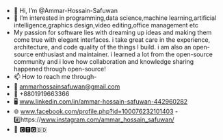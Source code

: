 - 👋 Hi, I’m @Ammar-Hossain-Safuwan
- 👀 I’m interested in programming,data science,machine learning,artificial intelligence,graphics design,video editing,office management etc
- My passion for software lies with dreaming up ideas and making them come true with elegant interfaces. i take great care in the experience, architecture, and code quality of the things I build.
i am also an open-source enthusiast and maintainer. i learned a lot from the open-source community and i love how collaboration and knowledge sharing happened through open-source!
- 📫 How to reach me through-
- 📧 ammarhossainsafuwan@gmail.com
- 🤙 +8801919663366
- 🖥️ www.linkedin.com/in/ammar-hossain-safuwan-442960282
- 🌐 www.facebook.com/profile.php?id=100076232101403
  -#️⃣https://www.instagram.com/ammar_hossain_safuwan/
- 📍  🅲🆃🅶🇧🇩

<!---
Ammar-Hossain-Safuwan/Ammar-Hossain-Safuwan is a ✨ special ✨ repository because its `README.md` (this file) appears on your GitHub profile.
You can click the Preview link to take a look at your changes.
--->

